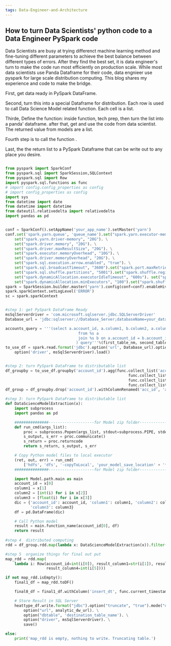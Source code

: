 ```yaml
---
tags: Data-Engineer-and-Architecture
---
```


## How to turn Data Scientists' python code to a Data Engineer PySpark code

Data Scientists are busy at trying differenct machine learning method and fine-tuning different parameters to achieve the best balance between different types of errors. 
After they find the best set, it is data engineer's turn to make the code run most efficiently on production scale. While most data scientists use Panda Dataframe for their code,
data engnieer use pyspark for large scale distribution computing. 
This blog shares my experience and code to make the bridge.

First, get data ready in PySpark DataFrame. 

Second, turn this into a special Dataframe for distribution. Each row is used to call Data Science Model related function. Each cell is a list.

Thirde, Define the function: inside function,  tech prep, then turn the list into a panda' dataframe. after that, get and use the code from  data scientist. The returned value from models are a list.

Fourth step is to call the function .

Last, the the return list to a PySpark Dataframe that can be write out to any place you desire.


```python

from pyspark import SparkConf
from pyspark.sql import SparkSession,SQLContext
from pyspark.sql import Row
import pyspark.sql.functions as func
# import config.config_properties as config
# import config_properties as config
import sys
from datetime import date
from datetime import datetime
from dateutil.relativedelta import relativedelta
import pandas as pd


conf = SparkConf().setAppName('your_app_name').setMaster('yarn')
conf.set('spark.yarn.queue', 'queue_name').set("spark.yarn.executor-memory", "10G"). \
    set("spark.yarn.driver-memory", "20G"). \
    set("spark.driver.memory", "20G"). \
    set("spark.driver.maxResultSize", "20G"). \
    set("spark.executor.memoryOverhead", "10G"). \
    set("spark.driver.memoryOverhead", "20G"). \
    set("spark.sql.execution.arrow.enabled", "true"). \
    set("spark.sql.broadcastTimeout", "3600").set("spark.port.maxRetries", "50").set("spark.network.timeout", "800").\
    set("spark.sql.shuffle.partitions", "5001").set("spark.shuffle.registration.timeout", "20000").\
    set("spark.dynamicAllocation.executorIdleTimeout", "600s"). set("spark.dynamicAllocation.maxExecutors", "400").\
    set("spark.dynamicAllocation.minExecutors", "100").set("spark.shuffle.registration.timeout", "50000")
spark = SparkSession.builder.master('yarn').config(conf=conf).enableHiveSupport().getOrCreate()
spark.sparkContext.setLogLevel('ERROR')
sc = spark.sparkContext


#step 1: get PySpark DataFrame Ready
msSqlServerdriver = 'com.microsoft.sqlserver.jdbc.SQLServerDriver'
Database_url = 'jdbc:sqlserver://Database_Server;databaseName=your_database_name;user=process_id;password=pword'

accounts_query = '''(select a.account_id, a.column1, b.column2, a.column3
                                from %s a 
                                join %s b on a.account_id = b.account_id 
                               ) query'''%(first_table_nm, second_table_nm)
to_use_df = spark.read.format('jdbc').option('url', Database_url).option('dbtable', accounts_query). \
    option('driver', msSqlServerdriver).load()


#step 2: turn PySpark DataFrame to distributable list
df_groupby = to_use_df.groupby('account_id').agg(func.collect_list('account_id').alias('acc_id'),
                                                      func.collect_list('column1').alias('column1'),
                                                      func.collect_list('column2').alias('column2'),
                                                      func.collect_list('column3').alias('column3'))
df_group = df_groupby.drop('account_id').withColumnRenamed('acc_id', 'account_id')

#step 3: turn PySpark DataFrame to distributable list
def DataScienceModelExtraction(x):
    import subprocess
    import pandas as pd

    ###############--------------------for Model zip folder-----------------################
    def run_cmd(args_list):
        proc = subprocess.Popen(args_list, stdout=subprocess.PIPE, stderr=subprocess.PIPE)
        s_output, s_err = proc.communicate()
        s_return = proc.returncode
        return s_return, s_output, s_err

    # Copy Python model files to local executor
    (ret, out, err) = run_cmd(
        ['hdfs', 'dfs', '-copyToLocal', 'your_model_save_location' + '*', '.'])
    ###############--------------------for Model zip folder-----------------################

    import Model.path.main as main
    account_id = x[0]
    column1 = x[1]
    column2 = [int(i) for i in x[2]]
    column3 = [float(i) for i in x[3]]
    dic = {'account_id': account_id, 'column1': column1, 'column2': column2,
           'column3': column3}
    df = pd.DataFrame(dic)

    # Call Python model
    result = main.function_name(account_id[0], df)
    return result
    
#step 4  distributed computing
rdd = df_group.rdd.map(lambda x: DataScienceModelExtraction(x)).filter(bool)

#step 5  organize things for final out put
map_rdd = rdd.map(
    lambda i: Row(account_id=int(i[0]), result_column1=str(i[1]), result_column2=str(i[2]), result_column3=float(i[3]),
                  result_column4=int(i[5])))

if not map_rdd.isEmpty():
    final1_df = map_rdd.toDF()

    final0_df = final1_df.withColumn('insert_dt', func.current_timestamp())

    # Store Result in SQL Server
    heattype_df.write.format("jdbc").option("truncate", "true").mode("overwrite"). \
        option("url", analytic_dw_url). \
        option("dbtable", 'destination_table_name'). \
        option("driver", msSqlServerdriver). \
        save()

else:
    print('map_rdd is empty, nothing to write. Truncating table.')



```

